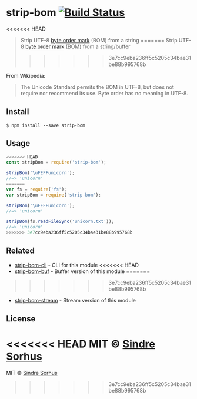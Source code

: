 # strip-bom [![Build Status](https://travis-ci.org/sindresorhus/strip-bom.svg?branch=master)](https://travis-ci.org/sindresorhus/strip-bom)

<<<<<<< HEAD
> Strip UTF-8 [byte order mark](http://en.wikipedia.org/wiki/Byte_order_mark#UTF-8) (BOM) from a string
=======
> Strip UTF-8 [byte order mark](http://en.wikipedia.org/wiki/Byte_order_mark#UTF-8) (BOM) from a string/buffer
>>>>>>> 3e7cc9eba236ff5c5205c34bae31be88b995768b

From Wikipedia:

> The Unicode Standard permits the BOM in UTF-8, but does not require nor recommend its use. Byte order has no meaning in UTF-8.


## Install

```
$ npm install --save strip-bom
```


## Usage

```js
<<<<<<< HEAD
const stripBom = require('strip-bom');

stripBom('\uFEFFunicorn');
//=> 'unicorn'
=======
var fs = require('fs');
var stripBom = require('strip-bom');

stripBom('\uFEFFunicorn');
//=> 'unicorn'

stripBom(fs.readFileSync('unicorn.txt'));
//=> 'unicorn'
>>>>>>> 3e7cc9eba236ff5c5205c34bae31be88b995768b
```


## Related

- [strip-bom-cli](https://github.com/sindresorhus/strip-bom-cli) - CLI for this module
<<<<<<< HEAD
- [strip-bom-buf](https://github.com/sindresorhus/strip-bom-buf) - Buffer version of this module
=======
>>>>>>> 3e7cc9eba236ff5c5205c34bae31be88b995768b
- [strip-bom-stream](https://github.com/sindresorhus/strip-bom-stream) - Stream version of this module


## License

<<<<<<< HEAD
MIT © [Sindre Sorhus](https://sindresorhus.com)
=======
MIT © [Sindre Sorhus](http://sindresorhus.com)
>>>>>>> 3e7cc9eba236ff5c5205c34bae31be88b995768b
